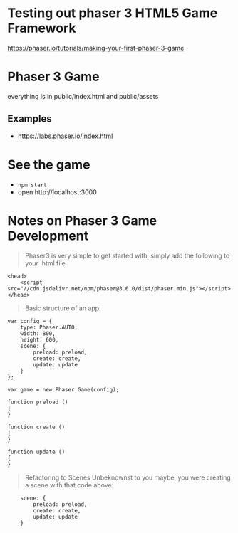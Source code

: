 # Testing out phaser 3 HTML5 Game Framework
https://phaser.io/tutorials/making-your-first-phaser-3-game 

# Phaser 3 Game
everything is in public/index.html and public/assets

## Examples
- https://labs.phaser.io/index.html

# See the game
- `npm start`
- open http://localhost:3000 

# Notes on Phaser 3 Game Development

> Phaser3 is very simple to get started with, simply add the following to your .html file
```
<head>
    <script src="//cdn.jsdelivr.net/npm/phaser@3.6.0/dist/phaser.min.js"></script>
</head>
```

> Basic structure of an app:

```
var config = {
    type: Phaser.AUTO,
    width: 800,
    height: 600,
    scene: {
        preload: preload,
        create: create,
        update: update
    }
};

var game = new Phaser.Game(config);

function preload ()
{
}

function create ()
{
}

function update ()
{
}
```
> Refactoring to Scenes
Unbeknownst to you maybe, you were creating a scene with that code above: 
```
    scene: {
        preload: preload,
        create: create,
        update: update
    }
```
